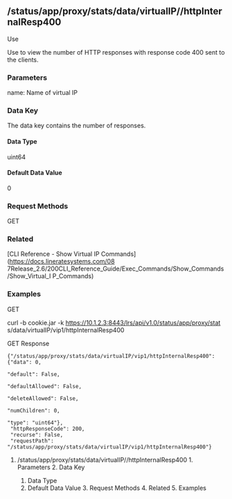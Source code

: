 ## /status/app/proxy/stats/data/virtualIP/<name>/httpInternalResp400

Use

Use to view the number of HTTP responses with response code 400 sent to the
clients.

### Parameters

name: Name of virtual IP

### Data Key

The data key contains the number of responses.

#### Data Type

uint64

#### Default Data Value

0

### Request Methods

GET

### Related

[CLI Reference - Show Virtual IP Commands](https://docs.lineratesystems.com/08
7Release_2.6/200CLI_Reference_Guide/Exec_Commands/Show_Commands/Show_Virtual_I
P_Commands)

### Examples

GET

curl -b cookie.jar -k https://10.1.2.3:8443/lrs/api/v1.0/status/app/proxy/stat
s/data/virtualIP/vip1/httpInternalResp400

GET Response

    
    {"/status/app/proxy/stats/data/virtualIP/vip1/httpInternalResp400": {"data": 0,
                                                                            "default": False,
                                                                            "defaultAllowed": False,
                                                                            "deleteAllowed": False,
                                                                            "numChildren": 0,
                                                                            "type": "uint64"},
     "httpResponseCode": 200,
     "recurse": False,
     "requestPath": "/status/app/proxy/stats/data/virtualIP/vip1/httpInternalResp400"}
    

  1. /status/app/proxy/stats/data/virtualIP/<name>/httpInternalResp400
    1. Parameters
    2. Data Key
      1. Data Type
      2. Default Data Value
    3. Request Methods
    4. Related
    5. Examples


